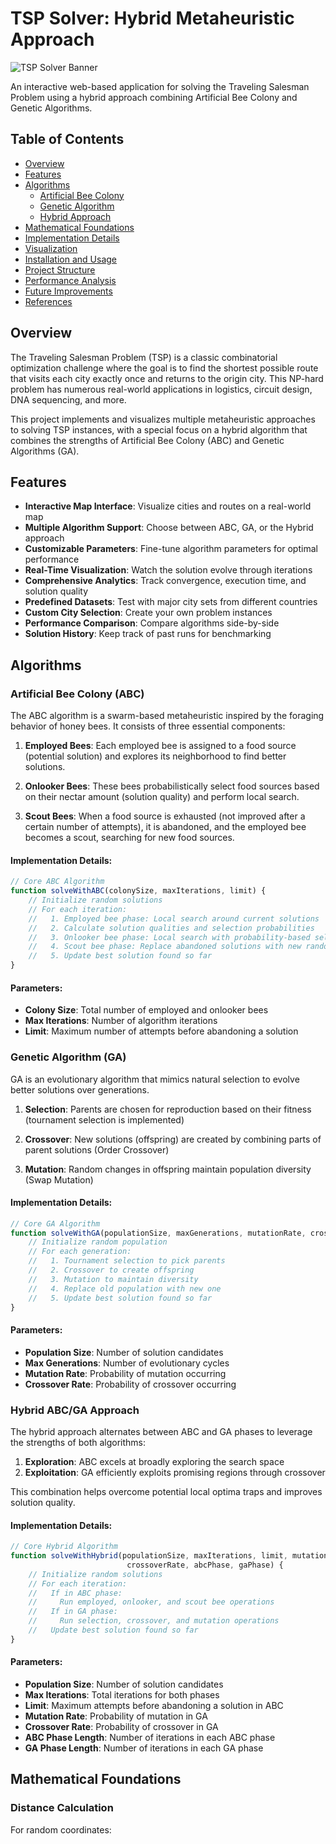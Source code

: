 # TSP Solver: Hybrid Metaheuristic Approach

![TSP Solver Banner](https://img.shields.io/badge/TSP%20Solver-Hybrid%20ABC%2FGA-blue)

An interactive web-based application for solving the Traveling Salesman Problem using a hybrid approach combining Artificial Bee Colony and Genetic Algorithms.

## Table of Contents

- [Overview](#overview)
- [Features](#features)
- [Algorithms](#algorithms)
  - [Artificial Bee Colony](#artificial-bee-colony-abc)
  - [Genetic Algorithm](#genetic-algorithm-ga)
  - [Hybrid Approach](#hybrid-abcga-approach)
- [Mathematical Foundations](#mathematical-foundations)
- [Implementation Details](#implementation-details)
- [Visualization](#visualization)
- [Installation and Usage](#installation-and-usage)
- [Project Structure](#project-structure)
- [Performance Analysis](#performance-analysis)
- [Future Improvements](#future-improvements)
- [References](#references)

## Overview

The Traveling Salesman Problem (TSP) is a classic combinatorial optimization challenge where the goal is to find the shortest possible route that visits each city exactly once and returns to the origin city. This NP-hard problem has numerous real-world applications in logistics, circuit design, DNA sequencing, and more.

This project implements and visualizes multiple metaheuristic approaches to solving TSP instances, with a special focus on a hybrid algorithm that combines the strengths of Artificial Bee Colony (ABC) and Genetic Algorithms (GA).

## Features

- **Interactive Map Interface**: Visualize cities and routes on a real-world map
- **Multiple Algorithm Support**: Choose between ABC, GA, or the Hybrid approach
- **Customizable Parameters**: Fine-tune algorithm parameters for optimal performance
- **Real-Time Visualization**: Watch the solution evolve through iterations
- **Comprehensive Analytics**: Track convergence, execution time, and solution quality
- **Predefined Datasets**: Test with major city sets from different countries
- **Custom City Selection**: Create your own problem instances
- **Performance Comparison**: Compare algorithms side-by-side
- **Solution History**: Keep track of past runs for benchmarking

## Algorithms

### Artificial Bee Colony (ABC)

The ABC algorithm is a swarm-based metaheuristic inspired by the foraging behavior of honey bees. It consists of three essential components:

1. **Employed Bees**: Each employed bee is assigned to a food source (potential solution) and explores its neighborhood to find better solutions.

2. **Onlooker Bees**: These bees probabilistically select food sources based on their nectar amount (solution quality) and perform local search.

3. **Scout Bees**: When a food source is exhausted (not improved after a certain number of attempts), it is abandoned, and the employed bee becomes a scout, searching for new food sources.

#### Implementation Details:

```javascript
// Core ABC Algorithm
function solveWithABC(colonySize, maxIterations, limit) {
    // Initialize random solutions
    // For each iteration:
    //   1. Employed bee phase: Local search around current solutions
    //   2. Calculate solution qualities and selection probabilities
    //   3. Onlooker bee phase: Local search with probability-based selection
    //   4. Scout bee phase: Replace abandoned solutions with new random ones
    //   5. Update best solution found so far
}
```

#### Parameters:
- **Colony Size**: Total number of employed and onlooker bees
- **Max Iterations**: Number of algorithm iterations
- **Limit**: Maximum number of attempts before abandoning a solution

### Genetic Algorithm (GA)

GA is an evolutionary algorithm that mimics natural selection to evolve better solutions over generations.

1. **Selection**: Parents are chosen for reproduction based on their fitness (tournament selection is implemented)

2. **Crossover**: New solutions (offspring) are created by combining parts of parent solutions (Order Crossover)

3. **Mutation**: Random changes in offspring maintain population diversity (Swap Mutation)

#### Implementation Details:

```javascript
// Core GA Algorithm
function solveWithGA(populationSize, maxGenerations, mutationRate, crossoverRate) {
    // Initialize random population
    // For each generation:
    //   1. Tournament selection to pick parents
    //   2. Crossover to create offspring
    //   3. Mutation to maintain diversity
    //   4. Replace old population with new one
    //   5. Update best solution found so far
}
```

#### Parameters:
- **Population Size**: Number of solution candidates
- **Max Generations**: Number of evolutionary cycles
- **Mutation Rate**: Probability of mutation occurring
- **Crossover Rate**: Probability of crossover occurring

### Hybrid ABC/GA Approach

The hybrid approach alternates between ABC and GA phases to leverage the strengths of both algorithms:

1. **Exploration**: ABC excels at broadly exploring the search space
2. **Exploitation**: GA efficiently exploits promising regions through crossover

This combination helps overcome potential local optima traps and improves solution quality.

#### Implementation Details:

```javascript
// Core Hybrid Algorithm
function solveWithHybrid(populationSize, maxIterations, limit, mutationRate, 
                          crossoverRate, abcPhase, gaPhase) {
    // Initialize random solutions
    // For each iteration:
    //   If in ABC phase:
    //     Run employed, onlooker, and scout bee operations
    //   If in GA phase:
    //     Run selection, crossover, and mutation operations
    //   Update best solution found so far
}
```

#### Parameters:
- **Population Size**: Number of solution candidates
- **Max Iterations**: Total iterations for both phases
- **Limit**: Maximum attempts before abandoning a solution in ABC
- **Mutation Rate**: Probability of mutation in GA
- **Crossover Rate**: Probability of crossover in GA
- **ABC Phase Length**: Number of iterations in each ABC phase
- **GA Phase Length**: Number of iterations in each GA phase

## Mathematical Foundations

### Distance Calculation

For random coordinates:
#
